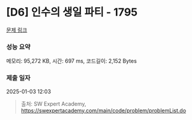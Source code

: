 # [D6] 인수의 생일 파티 - 1795 

[문제 링크](https://swexpertacademy.com/main/code/problem/problemDetail.do?contestProbId=AV4xuqCqBeUDFAUx) 

### 성능 요약

메모리: 95,272 KB, 시간: 697 ms, 코드길이: 2,152 Bytes

### 제출 일자

2025-01-03 12:03



> 출처: SW Expert Academy, https://swexpertacademy.com/main/code/problem/problemList.do
